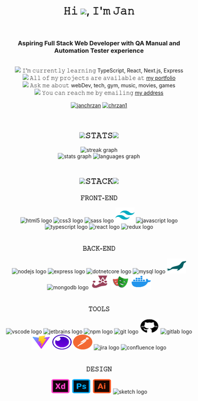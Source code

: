 <h1 align="center">𝙷𝚒 <img src="https://media1.giphy.com/media/w1OBpBd7kJqHrJnJ13/giphy.gif?cid=ecf05e47lpe1sks8p7q8lo6k5bklf422oehh4enm7tiaqjnv&rid=giphy.gif&ct=s" width="50">, 𝙸'𝚖 𝙹𝚊𝚗</h1>

<br>

<h3 align="center">Aspiring Full Stack Web Developer with QA Manual and Automation Tester experience</h3>

<br>

<div align="center">
<p align="center" style="margin: 0">
<img src="https://media1.giphy.com/media/mrkk6ctjilhoKnFH8d/giphy.gif?cid=ecf05e47zt2mahmoq2q7c7o9ul9uab7ux8bupb5ypo4njfp4&rid=giphy.gif&ct=s" width="30"> 𝙸’𝚖 𝚌𝚞𝚛𝚛𝚎𝚗𝚝𝚕𝚢 𝚕𝚎𝚊𝚛𝚗𝚒𝚗𝚐 TypeScript, React, Next.js, Express
</p>
<p align="center" style="margin: 0">
<img src="https://media0.giphy.com/media/JQ9FHhns6CPwKuIoYZ/giphy.gif?cid=ecf05e47y27mi7wlkkstaqde9410miv9vc2o1uoc2325tjpr&rid=giphy.gif&ct=s" width="30"> 𝙰𝚕𝚕 𝚘𝚏 𝚖𝚢 𝚙𝚛𝚘𝚓𝚎𝚌𝚝𝚜 𝚊𝚛𝚎 𝚊𝚟𝚊𝚒𝚕𝚊𝚋𝚕𝚎 𝚊𝚝 <a href="https://janchrzan-portfolio.netlify.app">my portfolio</a>
</p>
<p align="center" style="margin: 0">
<img src="https://media4.giphy.com/media/gHE8sbrQ984uX49JMR/giphy.gif?cid=ecf05e47kyw0j58eo8kuxgumgkyvy6mmjffb31wulz2ywxq5&rid=giphy.gif&ct=s" width="30"> 𝙰𝚜𝚔 𝚖𝚎 𝚊𝚋𝚘𝚞𝚝 webDev, tech, gym, music, movies, games
</p>
<p align="center" style="margin: 0">
<img src="https://media4.giphy.com/media/fYBttYPejVFv1tcJbz/giphy.gif?cid=ecf05e47lg6j96eyhk4nmfrn0g3140rthsxqr8x2i2hzcklj&rid=giphy.gif&ct=s" width="30"> 𝚈𝚘𝚞 𝚌𝚊𝚗 𝚛𝚎𝚊𝚌𝚑 𝚖𝚎 𝚋𝚢 𝚎𝚖𝚊𝚒𝚕𝚒𝚗𝚐 <a href="mailto:jan.chrzan@icloud.com">my address</a>
</p>
</div>

<p align="center">
<a href="https://linkedin.com/in/janchrzan" target="blank"><img align="center" src="https://media0.giphy.com/media/jPK3EsIGS9f8YAp2Fa/giphy.gif?cid=ecf05e479se8vowwvizfxdrkq9bc4df77iaidab2e1lewb61&rid=giphy.gif&ct=s" alt="janchrzan" width="60" /></a>
<a href="https://fb.com/chrzan1" target="blank"><img align="center" src="https://media4.giphy.com/media/MjjzchTv9syb4r6JTx/giphy.gif?cid=ecf05e47okzf0jt8u4mzigwn73zy28xz5oib8r56gd9x4zu3&rid=giphy.gif&ct=s" alt="chrzan1" width="60" /></a>
</p>

<br>

<h2 align="center"><img src="https://media0.giphy.com/media/AynUwd5uKhIevEWx54/giphy.gif?cid=ecf05e47iywvucds9x9pdb72x2aflphojug33t8j2izgk2hb&rid=giphy.gif&ct=s" width="50">𝚂𝚃𝙰𝚃𝚂<img src="https://media0.giphy.com/media/AynUwd5uKhIevEWx54/giphy.gif?cid=ecf05e47iywvucds9x9pdb72x2aflphojug33t8j2izgk2hb&rid=giphy.gif&ct=s" width="50"></h2>
<div align="center">
<img src="https://streak-stats.demolab.com?user=JanChrzan&locale=en&mode=daily&theme=react&hide_border=true&border_radius=5&order=3" height="150" alt="streak graph"  />
</div>
<div align="center">
  <img src="https://github-readme-stats.vercel.app/api?username=JanChrzan&hide_title=false&hide_rank=false&show_icons=true&include_all_commits=true&count_private=true&disable_animations=false&theme=react&locale=en&hide_border=true&order=1" height="150" alt="stats graph"  />
  <img src="https://github-readme-stats.vercel.app/api/top-langs?username=JanChrzan&locale=en&hide_title=false&layout=compact&card_width=320&langs_count=5&theme=react&hide_border=true&order=2" height="150" alt="languages graph"  />
</div>

<br>

<h2 align="center"><img src="https://media0.giphy.com/media/VDdh2wgmzsXAc7FCd7/giphy.gif?cid=ecf05e47kfukkjvmqlz2awvkj7jjo4z5uagyzn91q8n1pcx0&rid=giphy.gif&ct=s" width="50">𝚂𝚃𝙰𝙲𝙺<img src="https://media0.giphy.com/media/VDdh2wgmzsXAc7FCd7/giphy.gif?cid=ecf05e47kfukkjvmqlz2awvkj7jjo4z5uagyzn91q8n1pcx0&rid=giphy.gif&ct=s" width="50"></h2>
<h3 align="center">𝙵𝚁𝙾𝙽𝚃-𝙴𝙽𝙳</h3>
<div align="center">
    <img src="https://cdn.jsdelivr.net/gh/devicons/devicon/icons/html5/html5-original.svg" height="40" width="52" alt="html5 logo"  />
    <img src="https://cdn.jsdelivr.net/gh/devicons/devicon/icons/css3/css3-original.svg" height="40" width="52" alt="css3 logo"  />
    <img src="https://cdn.jsdelivr.net/gh/devicons/devicon/icons/sass/sass-original.svg" height="40" width="52" alt="sass logo"  />
    <img src="./asset/tailwind.svg" height="40" width="52" alt="tailwindcss logo"  />
    <img src="https://cdn.jsdelivr.net/gh/devicons/devicon/icons/javascript/javascript-original.svg" height="40" width="52" alt="javascript logo"  />
    <img src="https://cdn.jsdelivr.net/gh/devicons/devicon/icons/typescript/typescript-original.svg" height="40" width="52" alt="typescript logo"  />
    <img src="https://cdn.jsdelivr.net/gh/devicons/devicon/icons/react/react-original.svg" height="40" width="52" alt="react logo"  />
    <img src="https://cdn.jsdelivr.net/gh/devicons/devicon/icons/redux/redux-original.svg" height="40" width="52" alt="redux logo"  />
</div>

<br>

<h3 align="center">𝙱𝙰𝙲𝙺-𝙴𝙽𝙳</h3>
<div align="center">
    <img src="https://cdn.jsdelivr.net/gh/devicons/devicon/icons/nodejs/nodejs-original.svg" height="40" width="52" alt="nodejs logo"  />
    <img src="https://cdn.jsdelivr.net/gh/devicons/devicon/icons/express/express-original.svg" height="40" width="52" alt="express logo"  />
    <img src="https://cdn.jsdelivr.net/gh/devicons/devicon/icons/dotnetcore/dotnetcore-original.svg" height="40" width="52" alt="dotnetcore logo"  />
    <img src="https://cdn.jsdelivr.net/gh/devicons/devicon/icons/mysql/mysql-original.svg" height="40" width="52" alt="mysql logo"  />
    <img src="./asset/mariadb.svg" height="40" width="52" alt="mariaDB logo"  />
    <img src="https://cdn.jsdelivr.net/gh/devicons/devicon/icons/mongodb/mongodb-original.svg" height="40" width="52" alt="mongodb logo"  />
    <img src="./asset/jest.svg" height="40" width="52" alt="jest logo"  />  
    <img src="./asset/playwright.svg" height="40" width="52" alt="playwright logo"  />  
    <img src="./asset/docker.svg" height="40" width="52" alt="docker logo"  />
</div>

<br>

<h3 align="center">𝚃𝙾𝙾𝙻𝚂</h3>
<div align="center">
    <img src="https://cdn.jsdelivr.net/gh/devicons/devicon/icons/vscode/vscode-original.svg" height="40" width="52" alt="vscode logo"  />
    <img src="https://cdn.jsdelivr.net/gh/devicons/devicon/icons/jetbrains/jetbrains-original.svg" height="40" width="52" alt="jetbrains logo"  />
    <img src="https://cdn.jsdelivr.net/gh/devicons/devicon/icons/npm/npm-original-wordmark.svg" height="40" width="52" alt="npm logo"  />
    <img src="https://cdn.jsdelivr.net/gh/devicons/devicon/icons/git/git-original.svg" height="40" width="52" alt="git logo"  />
    <img src="./asset/github.svg" height="40" width="52" alt="github logo"  />
    <img src="https://cdn.jsdelivr.net/gh/devicons/devicon/icons/gitlab/gitlab-original.svg" height="40" width="52" alt="gitlab logo"  />
    <img src="./asset/vite.svg" height="40" width="52" alt="vite logo"  />
    <img src="./asset/insomnia.svg" height="40" width="52" alt="insomnia logo"  />
    <img src="./asset/postman.svg" height="40" width="52" alt="postman logo"  />
    <img src="https://cdn.jsdelivr.net/gh/devicons/devicon/icons/jira/jira-original.svg" height="40" width="52" alt="jira logo"  />
    <img src="https://cdn.jsdelivr.net/gh/devicons/devicon/icons/confluence/confluence-original.svg" height="40" width="52" alt="confluence logo"  />
</div>

<br>

<h3 align="center">𝙳𝙴𝚂𝙸𝙶𝙽</h3>
<div align="center">
    <img src="./asset/xd.svg" height="40" width="52" alt="xd logo"  />
    <img src="./asset/photoshop.svg" height="40" width="52" alt="photoshop logo"  />
    <img src="./asset/illustrator.svg" height="40" width="52" alt="illustrator logo"  />
    <img src="https://cdn.jsdelivr.net/gh/devicons/devicon/icons/sketch/sketch-original.svg" height="40" width="52" alt="sketch logo"  />
</div>

#
